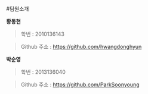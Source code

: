 #팀원소개
   
**황동현** 
>학번 : 2010136143
   
>Github 주소 : https://github.com/hwangdonghyun
   
   
**박순영**
>학번 : 2013136040
   
>Github 주소 : https://github.com/ParkSoonyoung
 
